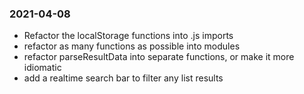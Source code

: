 ### 2021-04-08
* Refactor the localStorage functions into .js imports
* refactor as many functions as possible into modules
* refactor parseResultData into separate functions, or make it more idiomatic
* add a realtime search bar to filter any list results